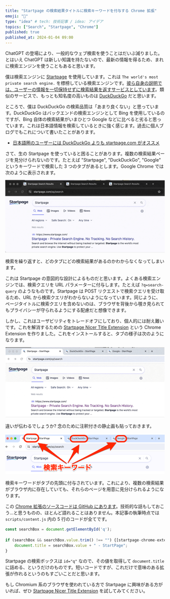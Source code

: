 ```yaml
---
title: "Startpage の検索結果タイトルに検索キーワードを付与する Chrome 拡張"
emoji: "🔎"
type: "idea" # tech: 技術記事 / idea: アイデア
topics: ["Search", "Startpage", "Chrome"]
published: true
published_at: 2024-01-04 09:00
---
```


ChatGPT の登場により、一般的なウェブ検索を使うことはだいぶ減りました。とはいえ ChatGPT は新しい知識を持たないので、最新の情報を得るため、まれに検索エンジンを使うこともあると思います。

僕は検索エンジンに [Startpage](https://www.startpage.com/) を使用しています。これは `The world's most private search engine.` を標榜している検索エンジンです。[彼ら自身の説明では、ユーザーの情報を一切保持せずに検索結果を返すサービスとしています](https://www.startpage.com/en/how-startpage-works/)。類似のサービスで、もっとも知名度の高いものは [DuckDuckGo](https://duckduckgo.com/) だと思います。

ところで、僕は DuckDuckGo の検索品質は「あまり良くない」と思っています。DuckDuckGo はバックエンドの検索エンジンとして Bing を使用しているのですが、Bing 自体の検索結果がいまひとつ Google などに比べると劣ると思っています。これは日本語情報を検索しているときに強く感じます。過去に個人ブログでもこれについて書いたことがあります。

* [日本語圏のユーザーには DuckDuckGo よりも startpage.com がオススメ](https://mahata.gitlab.io/post/2019-12-05-startpage/)

さて、生の Startpage を使っていると困ることがあります。複数の検索結果ページを見分けられないのです。たとえば "Startpage", "DuckDuckGo", "Google" というキーワードで検索した 3 つのタブがあるとします。Google Chrome では次のように表示されます。

![Chrome 拡張なし](/images/startpage-chrome-extension/without-extension-compressed.gif)

検索を繰り返すと、どのタブにどの検索結果があるのかわからなくなってしまいます。

これは Startpage の意図的な設計によるものだと思います。よくある検索エンジンでは、検索クエリを URL パラメーターに付与します。たとえば `?q=search-query` のようなものです。Startpage は POST リクエストで検索クエリを受け取るため、URL から検索クエリがわからないようになっています。同じように、ページタイトルに検索クエリを含めないのは、ブラウザを背後から覗き見られてもプライバシーが守られるようにする配慮だと想像できます。

しかし、これはユーザビリティをトレードオフにしており、個人的には耐え難いです。これを解消するための [Startpage Nicer Title Extension](https://chromewebstore.google.com/u/1/detail/startpage-nicer-title-ext/bnmehmalocfmlifckddiolikhcdkaifa) という Chrome Extension を作りました。これをインストールすると、タブの様子は次のようになります。

![Chrome 拡張あり](/images/startpage-chrome-extension/with-extension-compressed.gif)

違いが伝わるでしょうか? 念のために注釈付きの静止画も貼っておきます。

![タイトル](/images/startpage-chrome-extension/annotation.png)

検索キーワードがタブの先頭に付与されています。これにより、複数の検索結果がブラウザ内に存在していても、それらのページを用意に見分けられるようになります。

この [Chrome 拡張のソースコードは GitHub にあります](https://github.com/mahata/startpage-chrome-extension)。技術的な話もしておこう...と思うものの、ほとんど語れることはありません。本記事の執筆時点では `scripts/content.js` 内の 5 行のコードが全てです。

```javascript
const searchBox = document.getElementById('q');

if (searchBox && searchBox.value.trim() !== "") {[startpage-chrome-extension](..%2Fimages%2Fstartpage-chrome-extension)
    document.title = searchBox.value + " - StartPage";
}
```

Startpage の検索ボックスは `id="q"` なので、その値を取得して `document.title` に詰める、というだけのものです。短いコードですが、これだけで意味のある拡張が作れるというのもすごいことだと思います。

もし Chromium 系のブラウザを使われている方で Startpage に興味がある方がいれば、ぜひ [Startpage Nicer Title Extension](https://chromewebstore.google.com/u/1/detail/startpage-nicer-title-ext/bnmehmalocfmlifckddiolikhcdkaifa) を試してみてください。
